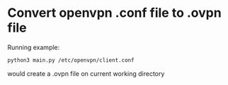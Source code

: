 # Convert openvpn .conf file to .ovpn file

Running example:
```bash
python3 main.py /etc/openvpn/client.conf
```

would create a .ovpn file on current working directory
